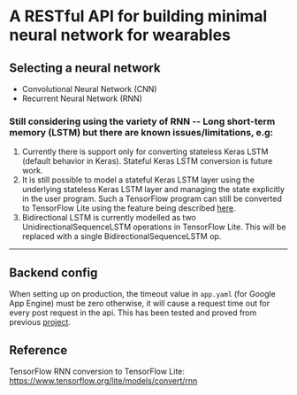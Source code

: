 # A RESTful API for building minimal neural network for wearables

## Selecting a neural network
- Convolutional Neural Network (CNN)
- Recurrent Neural Network (RNN)


### Still considering using the variety of RNN -- Long short-term memory (LSTM) but there are known issues/limitations, e.g:

1. Currently there is support only for converting stateless Keras LSTM (default behavior in Keras). Stateful Keras LSTM conversion is future work.
2. It is still possible to model a stateful Keras LSTM layer using the underlying stateless Keras LSTM layer and managing the state explicitly in the user program. Such a TensorFlow program can still be converted to TensorFlow Lite using the feature being described [here](https://www.tensorflow.org/lite/models/convert/rnn).
3. Bidirectional LSTM is currently modelled as two UnidirectionalSequenceLSTM operations in TensorFlow Lite. This will be replaced with a single BidirectionalSequenceLSTM op.

------------------

## Backend config

When setting up on production, the timeout value in `app.yaml` (for Google App Engine) must be zero otherwise, it will cause a request time out for every post request in the api. This has been tested and proved from previous [project](https://github.com/xtnctx/bfrbsys/tree/main/website).

## Reference
TensorFlow RNN conversion to TensorFlow Lite: https://www.tensorflow.org/lite/models/convert/rnn
